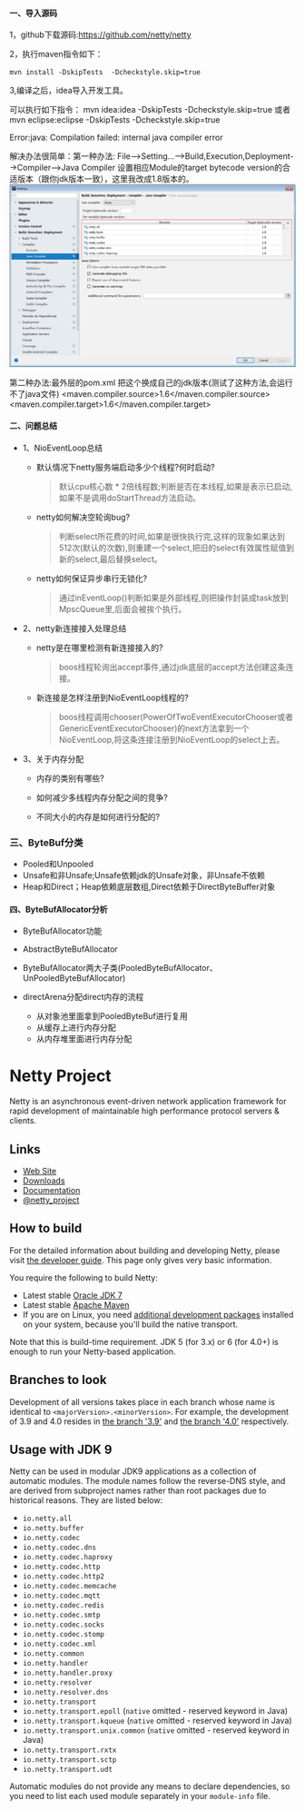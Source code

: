 #### 一、导入源码
1，github下载源码:https://github.com/netty/netty

2，执行maven指令如下：

    mvn install -DskipTests  -Dcheckstyle.skip=true

3,编译之后，idea导入开发工具。

可以执行如下指令： mvn idea:idea -DskipTests  -Dcheckstyle.skip=true
    或者 mvn eclipse:eclipse -DskipTests  -Dcheckstyle.skip=true


Error:java: Compilation failed: internal java compiler error

解决办法很简单：第一种办法: File-->Setting...-->Build,Execution,Deployment-->Compiler-->Java Compiler 设置相应Module的target bytecode version的合适版本（跟你jdk版本一致），这里我改成1.8版本的。
![1](version.png)

第二种办法:最外层的pom.xml 把这个换成自己的jdk版本(测试了这种方法,会运行不了java文件)
  <maven.compiler.source>1.6</maven.compiler.source>
  <maven.compiler.target>1.6</maven.compiler.target>
  
 
#### 二、问题总结
- 1、NioEventLoop总结
  - 默认情况下netty服务端启动多少个线程?何时启动?
  	> 默认cpu核心数 * 2倍线程数;判断是否在本线程,如果是表示已启动,如果不是调用doStartThread方法启动。
  - netty如何解决空轮询bug?
  	> 判断select所花费的时间,如果是很快执行完,这样的现象如果达到512次(默认的次数),则重建一个select,把旧的select有效属性赋值到新的select,最后替换select。
  - netty如何保证异步串行无锁化?
  	> 通过inEventLoop()判断如果是外部线程,则把操作封装成task放到MpscQueue里,后面会被挨个执行。
  
- 2、netty新连接接入处理总结
  - netty是在哪里检测有新连接接入的?
  	> boos线程轮询出accept事件,通过jdk底层的accept方法创建这条连接。
  - 新连接是怎样注册到NioEventLoop线程的?
  	> boos线程调用chooser(PowerOfTwoEventExecutorChooser或者GenericEventExecutorChooser)的next方法拿到一个NioEventLoop,将这条连接注册到NioEventLoop的select上去。
  
- 3、关于内存分配
  - 内存的类别有哪些?
  	
  - 如何减少多线程内存分配之间的竞争?
  - 不同大小的内存是如何进行分配的?



### 三、ByteBuf分类
- Pooled和Unpooled
- Unsafe和非Unsafe;Unsafe依赖jdk的Unsafe对象，非Unsafe不依赖
- Heap和Direct；Heap依赖底层数组,Direct依赖于DirectByteBuffer对象
  
  
#### 四、ByteBufAllocator分析
- ByteBufAllocator功能
- AbstractByteBufAllocator
- ByteBufAllocator两大子类(PooledByteBufAllocator、UnPooledByteBufAllocator)
  
  
  
- directArena分配direct内存的流程
  - 从对象池里面拿到PooledByteBuf进行复用
  - 从缓存上进行内存分配
  - 从内存堆里面进行内存分配
  
  
# Netty Project

Netty is an asynchronous event-driven network application framework for rapid development of maintainable high performance protocol servers & clients.

## Links

* [Web Site](http://netty.io/)
* [Downloads](http://netty.io/downloads.html)
* [Documentation](http://netty.io/wiki/)
* [@netty_project](https://twitter.com/netty_project)

## How to build

For the detailed information about building and developing Netty, please visit [the developer guide](http://netty.io/wiki/developer-guide.html).  This page only gives very basic information.

You require the following to build Netty:

* Latest stable [Oracle JDK 7](http://www.oracle.com/technetwork/java/)
* Latest stable [Apache Maven](http://maven.apache.org/)
* If you are on Linux, you need [additional development packages](http://netty.io/wiki/native-transports.html) installed on your system, because you'll build the native transport.

Note that this is build-time requirement.  JDK 5 (for 3.x) or 6 (for 4.0+) is enough to run your Netty-based application.

## Branches to look

Development of all versions takes place in each branch whose name is identical to `<majorVersion>.<minorVersion>`.  For example, the development of 3.9 and 4.0 resides in [the branch '3.9'](https://github.com/netty/netty/tree/3.9) and [the branch '4.0'](https://github.com/netty/netty/tree/4.0) respectively.

## Usage with JDK 9

Netty can be used in modular JDK9 applications as a collection of automatic modules. The module names follow the
reverse-DNS style, and are derived from subproject names rather than root packages due to historical reasons. They
are listed below:

 * `io.netty.all`
 * `io.netty.buffer`
 * `io.netty.codec`
 * `io.netty.codec.dns`
 * `io.netty.codec.haproxy`
 * `io.netty.codec.http`
 * `io.netty.codec.http2`
 * `io.netty.codec.memcache`
 * `io.netty.codec.mqtt`
 * `io.netty.codec.redis`
 * `io.netty.codec.smtp`
 * `io.netty.codec.socks`
 * `io.netty.codec.stomp`
 * `io.netty.codec.xml`
 * `io.netty.common`
 * `io.netty.handler`
 * `io.netty.handler.proxy`
 * `io.netty.resolver`
 * `io.netty.resolver.dns`
 * `io.netty.transport`
 * `io.netty.transport.epoll` (`native` omitted - reserved keyword in Java)
 * `io.netty.transport.kqueue` (`native` omitted - reserved keyword in Java)
 * `io.netty.transport.unix.common` (`native` omitted - reserved keyword in Java)
 * `io.netty.transport.rxtx`
 * `io.netty.transport.sctp`
 * `io.netty.transport.udt`



Automatic modules do not provide any means to declare dependencies, so you need to list each used module separately
in your `module-info` file.

